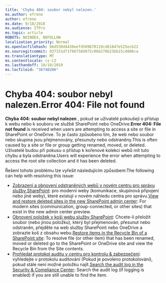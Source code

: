 ```yaml
---
title: 'Chyba 404: soubor nebyl nalezen.'
ms.author: efrene
author: efrene
ms.date: 9/18/2018
ms.audience: ITPro
ms.topic: article
ROBOTS: NOINDEX, NOFOLLOW
localization_priority: Normal
ms.openlocfilehash: b6d530d4438eefd509670119cd61847e525ecb22
ms.sourcegitcommit: 037331d71f06750d972c0b6278b23bb15c4806ca
ms.translationtype: MT
ms.contentlocale: cs-CZ
ms.lasthandoff: 10/18/2019
ms.locfileid: "36740206"
---
```

# <a name="error-404-file-not-found"></a><span data-ttu-id="79acd-102">Chyba 404: soubor nebyl nalezen.</span><span class="sxs-lookup"><span data-stu-id="79acd-102">Error 404: File not found</span></span>

<span data-ttu-id="79acd-103">**Chyba 404: soubor nebyl nalezen** , pokud se uživatelé pokoušejí o přístup k webu nebo k souboru ve službě SharePoint nebo OneDrive.</span><span class="sxs-lookup"><span data-stu-id="79acd-103">**Error 404: File not found** is received when users are attempting to access a site or file in SharePoint or OneDrive.</span></span> <span data-ttu-id="79acd-104">To je často způsobeno tím, že web nebo soubor nebo skupina jsou přejmenovány, přesunuty nebo odstraněny.</span><span class="sxs-lookup"><span data-stu-id="79acd-104">This is often caused by a site or file or group getting renamed, moved, or deleted.</span></span>
<span data-ttu-id="79acd-105">Uživatelé budou při pokusu o přístup k kořenové kolekci webů mít tuto chybu a byla odstraněna.</span><span class="sxs-lookup"><span data-stu-id="79acd-105">Users will experience the error when attempting to access the root site collection and it has been deleted.</span></span>

<span data-ttu-id="79acd-106">Řešení tohoto problému lze vyřešit následujícím způsobem:</span><span class="sxs-lookup"><span data-stu-id="79acd-106">The following can help with resolving this issue:</span></span>
- <span data-ttu-id="79acd-107">[Zobrazení a obnovení odstraněných webů v novém centru pro správu služby SharePoint](https://docs.microsoft.com/sharepoint/view-and-restore-deleted-sites-in-new-admin-center): pro moderní weby (komunikace, skupinová připojení nebo jiné weby), které existují v novém náhledu centra pro správu.</span><span class="sxs-lookup"><span data-stu-id="79acd-107">[View and restore deleted sites in the new SharePoint admin center](https://docs.microsoft.com/sharepoint/view-and-restore-deleted-sites-in-new-admin-center):  For modern sites (communication, group-connected, or other sites) that exist in the new admin center preview.</span></span>
- <span data-ttu-id="79acd-108">[Obnovení položek v koši webu služby SharePoint](https://support.office.com/article/Restore-items-in-the-Recycle-Bin-of-a-SharePoint-site-6df466b6-55f2-4898-8d6e-c0dff851a0be): Chcete-li přeložit soubor (nebo jinou položku), který byl přejmenován, přesunut nebo odstraněn, přejděte na web služby SharePoint nebo OneDrive a zobrazte koš z obsahu webu.</span><span class="sxs-lookup"><span data-stu-id="79acd-108">[Restore items in the Recycle Bin of a SharePoint site](https://support.office.com/article/Restore-items-in-the-Recycle-Bin-of-a-SharePoint-site-6df466b6-55f2-4898-8d6e-c0dff851a0be):  To resolve file (or other item) that has been renamed, moved or deleted go to the SharePoint or OneDrive site and view the Recycle Bin from the Site contents.</span></span>
- <span data-ttu-id="79acd-109">[Prohledat protokol auditu v centru pro kontrolu &amp; zabezpečení](https://docs.microsoft.com/office365/securitycompliance/search-the-audit-log-in-security-and-compliance): vyhledejte v protokolu auditování (Pokud je povoleno protokolování), pokud stále není možné položku najít.</span><span class="sxs-lookup"><span data-stu-id="79acd-109">[Search the audit log in the Security &amp; Compliance Center](https://docs.microsoft.com/office365/securitycompliance/search-the-audit-log-in-security-and-compliance):  Search the audit log (if logging is enabled) if you are still unable to find the item.</span></span>
